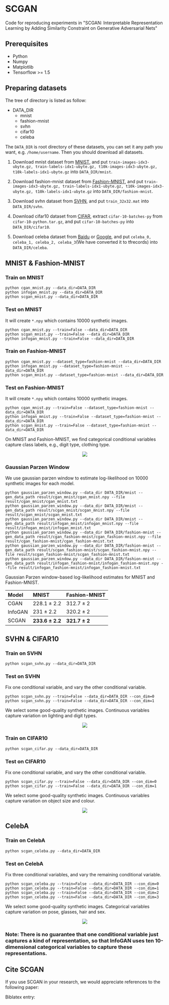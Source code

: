 # SCGAN

Code for reproducing experiments in "SCGAN: Interpretable Representation Learning
by Adding Similarity Constraint on Generative
Adversarial Nets"

## Prerequisites

* Python
* Numpy
* Matplotlib
* Tensorflow >= 1.5

## Preparing datasets

The tree of directory is listed as follow:
- DATA_DIR
    + mnist
    + fashion-mnist
    + svhn
    + cifar10
    + celeba

The `DATA_DIR` is root directory of these datasets, you can set it any path you want, e.g. `/home/username`. Then you should download all datasets.

1. Download mnist dataset from [MNIST](http://yann.lecun.com/exdb/mnist), and put `train-images-idx3-ubyte.gz, train-labels-idx1-ubyte.gz, t10k-images-idx3-ubyte.gz, t10k-labels-idx1-ubyte.gz` into `DATA_DIR/mnist`.

2. Download fashion-mnist dataset from [Fashion-MNIST](https://github.com/zalandoresearch/fashion-mnist), and put `train-images-idx3-ubyte.gz, train-labels-idx1-ubyte.gz, t10k-images-idx3-ubyte.gz, t10k-labels-idx1-ubyte.gz` into `DATA_DIR/fashion-mnist`.

3. Download svhn dataset from [SVHN](http://ufldl.stanford.edu/housenumbers), and put `train_32x32.mat` into `DATA_DIR/svhn`.

4. Download cifar10 dataset from [CIFAR](http://www.cs.toronto.edu/~kriz/cifar.html), extract `cifar-10-batches-py` from `cifar-10-python.tar.gz`, and put `cifar-10-batches-py` into `DATA_DIR/cifar10`.

5. Download celeba dataset from [Baidu](https://pan.baidu.com/s/1Z_6c19mLy2gVKnLYwQJXKw) or [Google](https://drive.google.com/drive/folders/1s3QUV2xwPVvRdnwMcAkDw3mDAJlrGHnL?usp=sharing), and put `celeba_0, celeba_1, celeba_2, celeba_3`(We have converted it to tfrecords) into `DATA_DIR/celeba`.

## MNIST & Fashion-MNIST

### Train on MNIST

```
python cgan_mnist.py --data_dir=DATA_DIR
python infogan_mnist.py --data_dir=DATA_DIR
python scgan_mnist.py --data_dir=DATA_DIR
```

### Test on MNIST

It will create `*.npy` which contains 10000 synthetic images.

```
python cgan_mnist.py --train=False --data_dir=DATA_DIR
python scgan_mnist.py --train=False --data_dir=DATA_DIR
python infogan_mnist.py --train=False --data_dir=DATA_DIR
```


### Train on Fashion-MNIST

```
python cgan_mnist.py --dataset_type=fashion-mnist --data_dir=DATA_DIR
python infogan_mnist.py --dataset_type=fashion-mnist --data_dir=DATA_DIR
python scgan_mnist.py --dataset_type=fashion-mnist --data_dir=DATA_DIR
```


### Test on Fashion-MNIST

It will create `*.npy` which contains 10000 synthetic images.

```
python cgan_mnist.py --train=False --dataset_type=fashion-mnist --data_dir=DATA_DIR
python infogan_mnist.py --train=False --dataset_type=fashion-mnist --data_dir=DATA_DIR
python scgan_mnist.py --train=False --dataset_type=fashion-mnist --data_dir=DATA_DIR
```

On MNIST and Fashion-MNIST, we find categorical conditional variables capture class labels, e.g., digit type, clothing type.

<div align=center>
    <img src="images/MNIST.png"/>
</div>

### Gaussian Parzen Window

We use gaussian parzen window to estimate log-likelihood on 10000 synthetic images for each model.
```
python gaussian_parzen_window.py --data_dir DATA_DIR/mnist --gen_data_path result/cgan_mnist/cgan_mnist.npy --file result/cgan_mnist/cgan_mnist.txt
python gaussian_parzen_window.py --data_dir DATA_DIR/mnist --gen_data_path result/scgan_mnist/scgan_mnist.npy --file result/scgan_mnist/scgan_mnist.txt
python gaussian_parzen_window.py --data_dir DATA_DIR/mnist --gen_data_path result/infogan_mnist/infogan_mnist.npy --file result/infogan_mnist/infogan_mnist.txt
python gaussian_parzen_window.py --data_dir DATA_DIR/fashion-mnist --gen_data_path result/cgan_fashion-mnist/cgan_fashion-mnist.npy --file result/cgan_fashion-mnist/cgan_fashion-mnist.txt
python gaussian_parzen_window.py --data_dir DATA_DIR/fashion-mnist --gen_data_path result/scgan_fashion-mnist/scgan_fashion-mnist.npy --file result/scgan_fashion-mnist/scgan_fashion-mnist.txt
python gaussian_parzen_window.py --data_dir DATA_DIR/fashion-mnist --gen_data_path result/infogan_fashion-mnist/infogan_fashion-mnist.npy --file result/infogan_fashion-mnist/infogan_fashion-mnist.txt
```

Gaussian Parzen window-based log-likelihood estimates for MNIST and Fashion-MNIST.

<table align="center">
    <thead>
        <tr>
            <th align="left">Model</th>
            <th align="left">MNIST</th>
            <th align="left">Fashion-MNIST</th>
        </tr>
    </thead>
    <tbody>
        <tr>
            <td align="left">CGAN</td>
            <td align="left">228.1 &plusmn; 2.2</td>
            <td align="left">312.7 &plusmn; 2</td>
        </tr>
        <tr>
            <td align="left">InfoGAN</td>
            <td align="left">231 &plusmn; 2.2</td>
            <td align="left">320.2 &plusmn; 2</td>
        </tr>
        <tr>
            <td align="left">SCGAN</td>
            <th align="left">233.6 &plusmn; 2.2</th>
            <th align="left">321.7 &plusmn; 2</th>
        </tr>
    </tbody>
</table>


## SVHN & CIFAR10

### Train on SVHN

```
python scgan_svhn.py --data_dir=DATA_DIR
```

### Test on SVHN

Fix one conditional variable, and vary the other conditional variable.

```
python scgan_svhn.py --train=False --data_dir=DATA_DIR --con_dim=0
python scgan_svhn.py --train=False --data_dir=DATA_DIR --con_dim=1
```

We select some good-quality synthetic images. Continuous variables capture variation on lighting and digit types.
<div align=center>
    <img src="images/SVHN.png"/>
</div>


### Train on CIFAR10

```
python scgan_cifar.py --data_dir=DATA_DIR
```

### Test on CIFAR10

Fix one conditional variable, and vary the other conditional variable.

```
python scgan_cifar.py --train=False --data_dir=DATA_DIR --con_dim=0
python scgan_cifar.py --train=False --data_dir=DATA_DIR --con_dim=1
```

We select some good-quality synthetic images. Continuous variables capture variation on object size and colour.
<div align=center>
    <img src="images/CIFAR10.png"/>
</div>

## CelebA

### Train on CelebA

```
python scgan_celeba.py --data_dir=DATA_DIR
```

### Test on CelebA

Fix three conditional variables, and vary the remaining conditional variable.

```
python scgan_celeba.py --train=False --data_dir=DATA_DIR --con_dim=0
python scgan_celeba.py --train=False --data_dir=DATA_DIR --con_dim=1
python scgan_celeba.py --train=False --data_dir=DATA_DIR --con_dim=2
python scgan_celeba.py --train=False --data_dir=DATA_DIR --con_dim=3
```

We select some good-quality synthetic images. Categorical variables capture variation on pose, glasses, hair and sex.
<div align=center>
    <img src="images/CELEBA.png"/>
</div>

### Note: There is no guarantee that one conditional variable just captures a kind of representation, so that InfoGAN uses ten 10-dimensional categorical variables to capture these representations.

## Cite SCGAN
If you use SCGAN in your research, we would appreciate references to the following paper:

Biblatex entry: